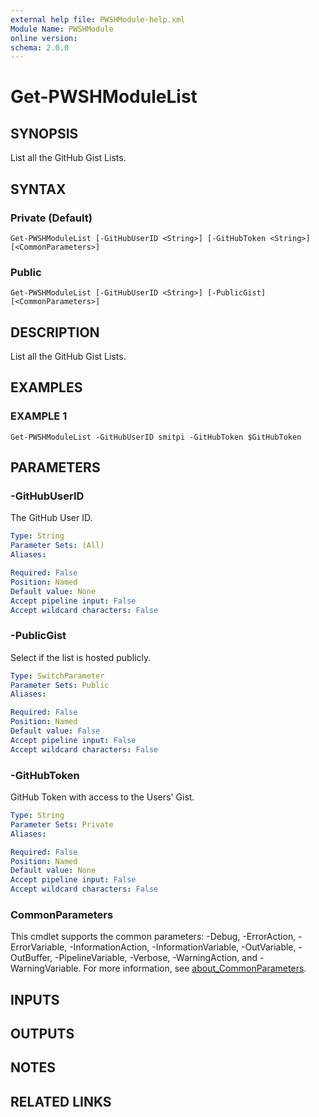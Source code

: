 ```yaml
---
external help file: PWSHModule-help.xml
Module Name: PWSHModule
online version:
schema: 2.0.0
---
```


# Get-PWSHModuleList

## SYNOPSIS
List all the GitHub Gist Lists.

## SYNTAX

### Private (Default)
```
Get-PWSHModuleList [-GitHubUserID <String>] [-GitHubToken <String>] [<CommonParameters>]
```

### Public
```
Get-PWSHModuleList [-GitHubUserID <String>] [-PublicGist] [<CommonParameters>]
```

## DESCRIPTION
List all the GitHub Gist Lists.

## EXAMPLES

### EXAMPLE 1
```
Get-PWSHModuleList -GitHubUserID smitpi -GitHubToken $GitHubToken
```

## PARAMETERS

### -GitHubUserID
The GitHub User ID.

```yaml
Type: String
Parameter Sets: (All)
Aliases:

Required: False
Position: Named
Default value: None
Accept pipeline input: False
Accept wildcard characters: False
```

### -PublicGist
Select if the list is hosted publicly.

```yaml
Type: SwitchParameter
Parameter Sets: Public
Aliases:

Required: False
Position: Named
Default value: False
Accept pipeline input: False
Accept wildcard characters: False
```

### -GitHubToken
GitHub Token with access to the Users' Gist.

```yaml
Type: String
Parameter Sets: Private
Aliases:

Required: False
Position: Named
Default value: None
Accept pipeline input: False
Accept wildcard characters: False
```

### CommonParameters
This cmdlet supports the common parameters: -Debug, -ErrorAction, -ErrorVariable, -InformationAction, -InformationVariable, -OutVariable, -OutBuffer, -PipelineVariable, -Verbose, -WarningAction, and -WarningVariable. For more information, see [about_CommonParameters](http://go.microsoft.com/fwlink/?LinkID=113216).

## INPUTS

## OUTPUTS

## NOTES

## RELATED LINKS
